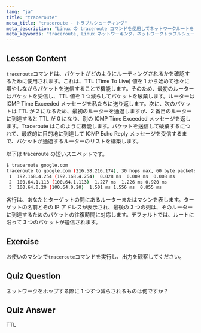 ```yaml
---
lang: "ja"
title: "traceroute"
meta_title: "traceroute - トラブルシューティング"
meta_description: "Linux の traceroute コマンドを使用してネットワークルートをトレースし、接続の問題をトラブルシューティングする方法を学びます。初心者向けに TTL とパケットルーティングを理解します。"
meta_keywords: "traceroute, Linux ネットワーキング，ネットワークトラブルシューティング，TTL, Linux コマンド，初心者，チュートリアル"
---
```


## Lesson Content

`traceroute`コマンドは、パケットがどのようにルーティングされるかを確認するために使用されます。これは、TTL (Time To Live) 値を 1 から始めて徐々に増やしながらパケットを送信することで機能します。そのため、最初のルーターはパケットを受信し、TTL 値を 1 つ減らしてパケットを破棄します。ルーターは ICMP Time Exceeded メッセージを私たちに送り返します。次に、次のパケットは TTL が 2 になるため、最初のルーターを通過しますが、2 番目のルーターに到達すると TTL が 0 になり、別の ICMP Time Exceeded メッセージを返します。Traceroute はこのように機能します。パケットを送信して破棄するにつれて、最終的に目的地に到達して ICMP Echo Reply メッセージを受信するまで、パケットが通過するルーターのリストを構築します。

以下は traceroute の短いスニペットです。

```bash
$ traceroute google.com
traceroute to google.com (216.58.216.174), 30 hops max, 60 byte packets
 1  192.168.4.254 (192.168.4.254)  0.028 ms  0.009 ms  0.008 ms
 2  100.64.1.113 (100.64.1.113)  1.227 ms  1.226 ms 0.920 ms
 3  100.64.0.20 (100.64.0.20)  1.501 ms 1.556 ms  0.855 ms
```

各行は、あなたとターゲットの間にあるルーターまたはマシンを表します。ターゲットの名前とその IP アドレスが表示され、最後の 3 つの列は、そのルーターに到達するためのパケットの往復時間に対応します。デフォルトでは、ルートに沿って 3 つのパケットが送信されます。

## Exercise

お使いのマシンで`traceroute`コマンドを実行し、出力を観察してください。

## Quiz Question

ネットワークをホップする際に 1 つずつ減らされるものは何ですか？

## Quiz Answer

TTL
